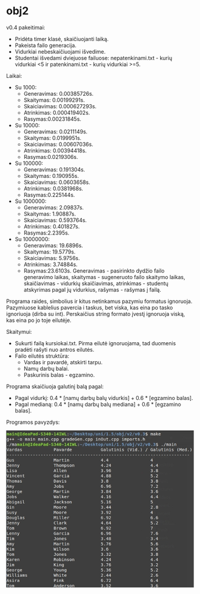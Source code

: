 # obj2

v0.4 pakeitimai:
- Pridėta timer klasė, skaičiuojanti laiką.
- Pakeista failo generacija.
- Vidurkiai nebeskaičiuojami išvedime.
- Studentai išvedami dviejuose failuose: nepatenkinami.txt - kurių vidurkiai <5 ir patenkinami.txt - kurių vidurkiai >=5.

Laikai:
- Su 1000:
  - Generavimas: 0.00385726s.
  - Skaitymas: 0.00199291s.
  - Skaiciavimas: 0.000627293s.
  - Atrinkimas: 0.000419402s.
  - Rasymas:0.00231845s.
- Su 10000:
  - Generavimas: 0.0211149s.
  - Skaitymas: 0.0199951s.
  - Skaiciavimas: 0.00607036s.
  - Atrinkimas: 0.00394418s.
  - Rasymas:0.0219306s.
- Su 100000:
  - Generavimas: 0.191304s.
  - Skaitymas: 0.190955s.
  - Skaiciavimas: 0.0603658s.
  - Atrinkimas: 0.0381968s.
  - Rasymas:0.225144s.
- Su 1000000:
  - Generavimas: 2.09837s.
  - Skaitymas: 1.90887s.
  - Skaiciavimas: 0.593764s.
  - Atrinkimas: 0.401827s.
  - Rasymas:2.2395s.
- Su 10000000:
  - Generavimas: 19.6896s.
  - Skaitymas: 19.5779s.
  - Skaiciavimas: 5.9756s.
  - Atrinkimas: 3.74884s.
  - Rasymas:23.6103s.
Generavimas - pasirinkto dydžio failo generavimo laikas, skaitymas - sugeneruoto failo skaitymo laikas, skaičiavimas - vidurkių skaičiavimas, atrinkimas - studentų atskyrimas pagal jų vidurkius, rašymas - rašymas į failą.


Programa raides, simbolius ir kitus netinkamus pazymiu formatus ignoruoja.
Pazymiuose kablelius pavercia i taskus, bet viska, kas eina po tasko ignoriuoja (dirba su int).
Perskaičius string formato įvestį ignoruoja viską, kas eina po jo toje eilutėje.

Skaitymui:
- Sukurti failą kursiokai.txt. Pirma eilutė ignoruojama, tad duomenis pradėti rašyti nuo antros eilutės.
- Failo eilutės struktūra:
  - Vardas ir pavardė, atskirti tarpu.
  - Namų darbų balai.
  - Paskurinis balas - egzamino.

Programa skaičiuoja galutinį balą pagal:
- Pagal vidurkį: 0.4 * [namų darbų balų vidurkis] + 0.6 * [egzamino balas].
- Pagal medianą: 0.4 * [namų darbų balų mediana] + 0.6 * [egzamino balas].

Programos pavyzdys:

![Programos pavyzdys](https://github.com/benas761/obj2/blob/master/v0.3%20ex)
